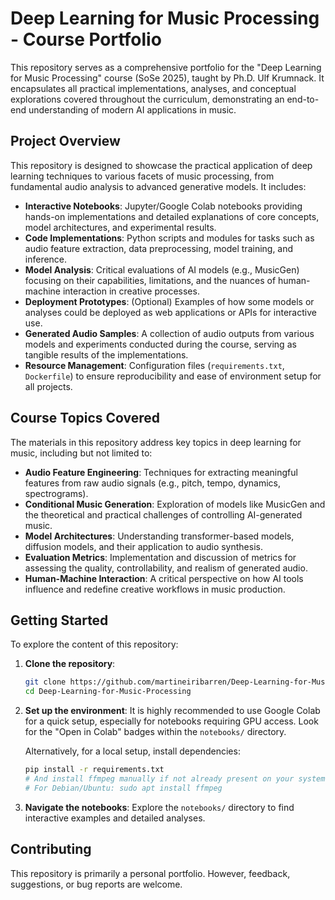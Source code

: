 # Deep Learning for Music Processing - Course Portfolio

This repository serves as a comprehensive portfolio for the "Deep Learning for Music Processing" course (SoSe 2025), taught by Ph.D. Ulf Krumnack. It encapsulates all practical implementations, analyses, and conceptual explorations covered throughout the curriculum, demonstrating an end-to-end understanding of modern AI applications in music.

## Project Overview

This repository is designed to showcase the practical application of deep learning techniques to various facets of music processing, from fundamental audio analysis to advanced generative models. It includes:

* **Interactive Notebooks**: Jupyter/Google Colab notebooks providing hands-on implementations and detailed explanations of core concepts, model architectures, and experimental results.
* **Code Implementations**: Python scripts and modules for tasks such as audio feature extraction, data preprocessing, model training, and inference.
* **Model Analysis**: Critical evaluations of AI models (e.g., MusicGen) focusing on their capabilities, limitations, and the nuances of human-machine interaction in creative processes.
* **Deployment Prototypes**: (Optional) Examples of how some models or analyses could be deployed as web applications or APIs for interactive use.
* **Generated Audio Samples**: A collection of audio outputs from various models and experiments conducted during the course, serving as tangible results of the implementations.
* **Resource Management**: Configuration files (`requirements.txt`, `Dockerfile`) to ensure reproducibility and ease of environment setup for all projects.

## Course Topics Covered

The materials in this repository address key topics in deep learning for music, including but not limited to:

* **Audio Feature Engineering**: Techniques for extracting meaningful features from raw audio signals (e.g., pitch, tempo, dynamics, spectrograms).
* **Conditional Music Generation**: Exploration of models like MusicGen and the theoretical and practical challenges of controlling AI-generated music.
* **Model Architectures**: Understanding transformer-based models, diffusion models, and their application to audio synthesis.
* **Evaluation Metrics**: Implementation and discussion of metrics for assessing the quality, controllability, and realism of generated audio.
* **Human-Machine Interaction**: A critical perspective on how AI tools influence and redefine creative workflows in music production.

## Getting Started

To explore the content of this repository:

1.  **Clone the repository**:
    ```bash
    git clone https://github.com/martineiribarren/Deep-Learning-for-Music-Processing.git
    cd Deep-Learning-for-Music-Processing
    ```
    
2.  **Set up the environment**:
    It is highly recommended to use Google Colab for a quick setup, especially for notebooks requiring GPU access. Look for the "Open in Colab" badges within the `notebooks/` directory.

    Alternatively, for a local setup, install dependencies:
    ```bash
    pip install -r requirements.txt
    # And install ffmpeg manually if not already present on your system
    # For Debian/Ubuntu: sudo apt install ffmpeg
    ```

3.  **Navigate the notebooks**:
    Explore the `notebooks/` directory to find interactive examples and detailed analyses.

## Contributing

This repository is primarily a personal portfolio. However, feedback, suggestions, or bug reports are welcome.
